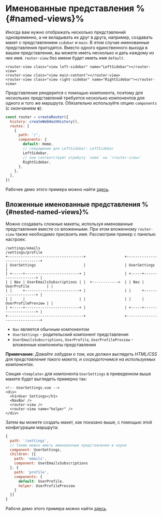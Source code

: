 # Именованные представления %{#named-views}%

<VueSchoolLink
  href="https://vueschool.io/lessons/vue-router-4-named-views"
  title="Узнайте, как использовать именованные представления"
/>

Иногда вам нужно отображать несколько представлений одновременно, а не вкладывать их друг в друга, например, создавать макет с представлением `sidebar` и `main`. В этом случае именованные представления пригодятся. Вместо одного единственного выхода в вашем представлении, вы можете иметь несколько и дать каждому из них имя. `router-view` без имени будет иметь имя `default`.

```vue-html
<router-view class="view left-sidebar" name="LeftSidebar"></router-view>
<router-view class="view main-content"></router-view>
<router-view class="view right-sidebar" name="RightSidebar"></router-view>
```

Представление рендерится с помощью компонента, поэтому для нескольких представлений требуется
несколько компонентов для одного и того же маршрута. Обязательно используйте опцию `components` (с окончанием
**s**):

```js
const router = createRouter({
  history: createWebHashHistory(),
  routes: [
    {
      path: '/',
      components: {
        default: Home,
        // сокращение для LeftSidebar: LeftSidebar
        LeftSidebar,
        // они соответствуют атрибуту `name` на `<router-view>`
        RightSidebar,
      },
    },
  ],
})
```

Рабочее демо этого примера можно найти [здесь](https://codesandbox.io/s/named-views-vue-router-4-examples-rd20l).

## Вложенные именованные представления %{#nested-named-views}%

Можно создавать сложные макеты, используя именованные представления вместе со вложенными. При этом вложенному `router-view` также необходимо присвоить имя. Рассмотрим пример с панелью настроек:

```
/settings/emails                                       /settings/profile
+-----------------------------------+                  +------------------------------+
| UserSettings                      |                  | UserSettings                 |
| +-----+-------------------------+ |                  | +-----+--------------------+ |
| | Nav | UserEmailsSubscriptions | |  +------------>  | | Nav | UserProfile        | |
| |     +-------------------------+ |                  | |     +--------------------+ |
| |     |                         | |                  | |     | UserProfilePreview | |
| +-----+-------------------------+ |                  | +-----+--------------------+ |
+-----------------------------------+                  +------------------------------+
```

- `Nav` является обычным компонентом
- `UserSettings` - родительский компонент представления
- `UserEmailsSubscriptions`, `UserProfile`, `UserProfilePreview` - вложенные компоненты представления

**Примечание**: _Давайте забудем о том, как должен выглядеть HTML/CSS для представления такого макета, и сосредоточимся на используемых компонентах._

Секция `<template>` для компонента `UserSettings` в приведенном выше макете будет выглядеть примерно так:

```vue-html
<!-- UserSettings.vue -->
<div>
  <h1>User Settings</h1>
  <NavBar />
  <router-view />
  <router-view name="helper" />
</div>
```

Затем вы можете создать макет, как показано выше, с помощью этой конфигурации маршрута:

```js
{
  path: '/settings',
  // Также можно иметь именованные представления в корне
  component: UserSettings,
  children: [{
    path: 'emails',
    component: UserEmailsSubscriptions
  }, {
    path: 'profile',
    components: {
      default: UserProfile,
      helper: UserProfilePreview
    }
  }]
}
```

Рабоче демо этого примера можно найти [здесь](https://codesandbox.io/s/nested-named-views-vue-router-4-examples-re9yl?&initialpath=%2Fsettings%2Femails).
